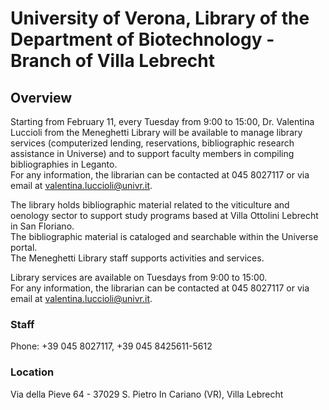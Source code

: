 # University of Verona, Library of the Department of Biotechnology - Branch of Villa Lebrecht

## Overview
Starting from February 11, every Tuesday from 9:00 to 15:00, Dr. Valentina Luccioli from the Meneghetti Library will be available to manage library services (computerized lending, reservations, bibliographic research assistance in Universe) and to support faculty members in compiling bibliographies in Leganto.  
For any information, the librarian can be contacted at 045 8027117 or via email at valentina.luccioli@univr.it.  

The library holds bibliographic material related to the viticulture and oenology sector to support study programs based at Villa Ottolini Lebrecht in San Floriano.  
The bibliographic material is cataloged and searchable within the Universe portal.  
The Meneghetti Library staff supports activities and services.  

Library services are available on Tuesdays from 9:00 to 15:00.  
For any information, the librarian can be contacted at 045 8027117 or via email at valentina.luccioli@univr.it.  


### Staff
Phone: +39 045 8027117, +39 045 8425611-5612

### Location
Via della Pieve 64 - 37029 S. Pietro In Cariano (VR), Villa Lebrecht
